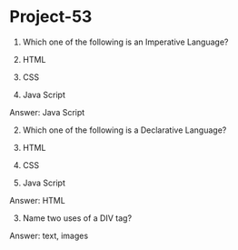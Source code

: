# Project-53

1. Which one of the following is an Imperative Language?

2. HTML
3. CSS
4. Java Script

Answer: 	Java Script


2. Which one of the following is a Declarative Language?

3. HTML
4. CSS
5. Java Script

Answer:         HTML


3. Name two uses of a DIV tag?

Answer:      text, images

